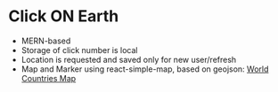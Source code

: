 # Click ON Earth
* MERN-based
* Storage of click number is local
* Location is requested and saved only for new user/refresh
* Map and Marker using react-simple-map, based on geojson: [World Countries Map](frontend/src/map.json)
